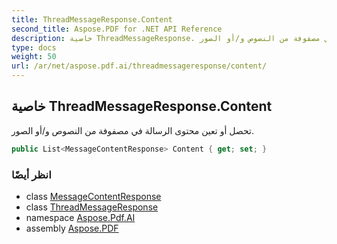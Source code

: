 ```yaml
---
title: ThreadMessageResponse.Content
second_title: Aspose.PDF for .NET API Reference
description: خاصية ThreadMessageResponse. تحصل أو تعين محتوى الرسالة في مصفوفة من النصوص و/أو الصور
type: docs
weight: 50
url: /ar/net/aspose.pdf.ai/threadmessageresponse/content/
---
```

## خاصية ThreadMessageResponse.Content

تحصل أو تعين محتوى الرسالة في مصفوفة من النصوص و/أو الصور.

```csharp
public List<MessageContentResponse> Content { get; set; }
```

### انظر أيضًا

* class [MessageContentResponse](../../messagecontentresponse/)
* class [ThreadMessageResponse](../)
* namespace [Aspose.Pdf.AI](../../../aspose.pdf.ai/)
* assembly [Aspose.PDF](../../../)